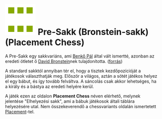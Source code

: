# ![Placement ikon](https://github.com/gbtami/pychess-variants/blob/master/static/icons/placement.svg) Pre-Sakk (Bronstein-sakk) (Placement Chess)

A Pre-Sakk egy sakkvariáns, ami [Benkő Pál](https://hu.wikipedia.org/wiki/Benk%C5%91_P%C3%A1l) által vált ismertté, azonban az eredeti ötletet ő [David Bronstein](https://en.wikipedia.org/wiki/David_Bronstein)nek tulajdonította. ([forrás](http://www.quantumgambitz.com/blog/chess/cga/bronstein-chess-pre-chess-shuffle-chess))

A standard sakktól annyiban tér el, hogy a tisztek kezdőpozícióját a játékosok választhatják meg. Először a világos, aztán a sötét játékos helyez el egy bábut, és így tovább felváltva. A sáncolás csak akkor lehetséges, ha a király és a bástya az eredeti helyére kerül.

A játék ezen az oldalon **Placement Chess** néven elérhető, melynek jelentése "Elhelyezési sakk", ami a bábuk játékosok általi táblára helyezésére utal. Nem összekeverendő a chessvariants oldalán ismertetett [Placement](https://www.chessvariants.com/diffsetup.dir/placement.html)-tel.
